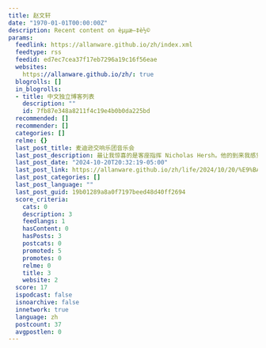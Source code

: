```yaml
---
title: 赵文轩
date: "1970-01-01T00:00:00Z"
description: Recent content on èµµæ–‡è½©
params:
  feedlink: https://allanware.github.io/zh/index.xml
  feedtype: rss
  feedid: ed7ec7cea37f17eb7296a19c16f56eae
  websites:
    https://allanware.github.io/zh/: true
  blogrolls: []
  in_blogrolls:
  - title: 中文独立博客列表
    description: ""
    id: 7fb87e348a8211f4c19e4b0b0da225bd
  recommended: []
  recommender: []
  categories: []
  relme: {}
  last_post_title: 麦迪逊交响乐团音乐会
  last_post_description: 最让我惊喜的是客座指挥 Nicholas Hersh。他的到来我感觉让 MSO
  last_post_date: "2024-10-20T20:32:19-05:00"
  last_post_link: https://allanware.github.io/zh/life/2024/10/20/%E9%BA%A6%E8%BF%AA%E9%80%8A%E4%BA%A4%E5%93%8D%E4%B9%90%E5%9B%A2%E9%9F%B3%E4%B9%90%E4%BC%9A/
  last_post_categories: []
  last_post_language: ""
  last_post_guid: 19b01289a8a0f7197beed48d40ff2694
  score_criteria:
    cats: 0
    description: 3
    feedlangs: 1
    hasContent: 0
    hasPosts: 3
    postcats: 0
    promoted: 5
    promotes: 0
    relme: 0
    title: 3
    website: 2
  score: 17
  ispodcast: false
  isnoarchive: false
  innetwork: true
  language: zh
  postcount: 37
  avgpostlen: 0
---
```

